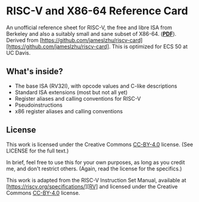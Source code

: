 # RISC-V and X86-64 Reference Card

An unofficial reference sheet for RISC-V, the free and libre ISA from Berkeley and also a suitably small and sane subset of X86-64. ([**PDF**][pdf]).  Derived from [https://github.com/jameslzhu/riscv-card][https://github.com/jameslzhu/riscv-card].  This is optimized for ECS 50 at UC Davis.

## What's inside?

- The base ISA (RV32I), with opcode values and C-like descriptions
- Standard ISA extensions (most but not all yet)
- Register aliases and calling conventions for RISC-V
- Pseudoinstructions
- x86 register aliases and calling conventions


## License

This work is licensed under the Creative Commons [CC-BY-4.0][CC] license.
(See LICENSE for the full text.)

In brief, feel free to use this for your own purposes, as long as you credit
me, and don't restrict others. (Again, read the license for the specifics.)

This work is adapted from the RISC-V Instruction Set Manual, available at
[https://riscv.org/specifications/][RV] and licensed
under the Creative Commons [CC-BY-4.0][CC] license.

[pdf]: https://github.com/jameslzhu/riscv-card/blob/master/riscv-card.pdf
[RV]: https://riscv.org/specifications "RISC-V spec"
[CC]: https://creativecommons.org/licenses/by/4.0/ "CC-BY-4.0"
[cs61c]: https://cs61c.org/
[patterson-hennessy]: https://www.elsevier.com/books/catalog/isbn/9780128203316
[riscv-card]: https://inst.eecs.berkeley.edu/~cs61c/resources/RISCV_Green_Sheet.pdf
[mips-green-sheet]: https://inst.eecs.berkeley.edu/~cs61c/resources/MIPS_Green_Sheet.pdf
[cs61c-sp22]: https://cs61c.org/sp22/pdfs/resources/reference-card.pdf
